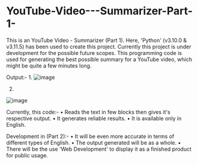 # YouTube-Video---Summarizer-Part-1-
This is an YouTube Video - Summarizer (Part 1). Here, 'Python' (v3.10.0 &amp; v3.11.5) has been used to create this project. Currently this project is under development for the possible future scopes. 
This programming code is used for generating the best possible summary for a YouTube video, which might be quite a few minutes long.

Output:-
1.
![image](https://github.com/SambitSardar/YouTube-Video---Summarizer-Part-1-/assets/128722106/91391ebd-5592-4a5d-8841-aeda2f0f30ea)

2.
![image](https://github.com/SambitSardar/YouTube-Video---Summarizer-Part-1-/assets/128722106/3a2df327-1d5b-4fb9-b70f-2bbdb556eb67)

Currently, this code:-
 • Reads the text in few blocks then gives it's respective output.
 • It generates reliable results.
 • It is available only in English.

Development in (Part 2):-
 • It will be even more accurate in terms of different types of English.
 • The output generated will be as a whole.
 • There will be the use 'Web Development' to display it as a finished product for public usage.

